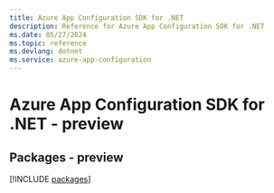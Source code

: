 ```yaml
---
title: Azure App Configuration SDK for .NET
description: Reference for Azure App Configuration SDK for .NET
ms.date: 05/27/2024
ms.topic: reference
ms.devlang: dotnet
ms.service: azure-app-configuration
---
```

# Azure App Configuration SDK for .NET - preview
## Packages - preview
[!INCLUDE [packages](app-configuration-index.md)]